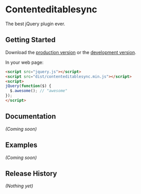 # Contenteditablesync

The best jQuery plugin ever.

## Getting Started
Download the [production version][min] or the [development version][max].

[min]: https://raw.github.com/LeResKP/jquery.contenteditablesync/master/dist/contenteditablesync.min.js
[max]: https://raw.github.com/LeResKP/jquery.contenteditablesync/master/dist/contenteditablesync.js

In your web page:

```html
<script src="jquery.js"></script>
<script src="dist/contenteditablesync.min.js"></script>
<script>
jQuery(function($) {
  $.awesome(); // "awesome"
});
</script>
```

## Documentation
_(Coming soon)_

## Examples
_(Coming soon)_

## Release History
_(Nothing yet)_
